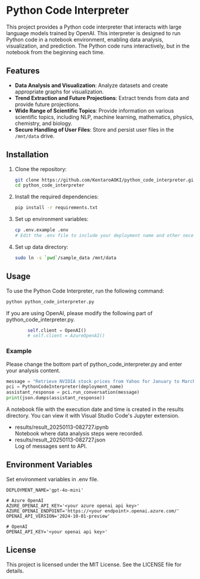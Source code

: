 # Python Code Interpreter

This project provides a Python code interpreter that interacts with large language models trained by OpenAI. This interpreter is designed to run Python code in a notebook environment, enabling data analysis, visualization, and prediction. The Python code runs interactively, but in the notebook from the beginning each time.

## Features

- **Data Analysis and Visualization**: Analyze datasets and create appropriate graphs for visualization.
- **Trend Extraction and Future Projections**: Extract trends from data and provide future projections.
- **Wide Range of Scientific Topics**: Provide information on various scientific topics, including NLP, machine learning, mathematics, physics, chemistry, and biology.
- **Secure Handling of User Files**: Store and persist user files in the `/mnt/data` drive.

## Installation

1. Clone the repository:
    ```bash
    git clone https://github.com/KentaroAOKI/python_code_interpreter.git
    cd python_code_interpreter
    ```

2. Install the required dependencies:
    ```bash
    pip install -r requirements.txt
    ```

3. Set up environment variables:
    ```bash
    cp .env.example .env
    # Edit the .env file to include your deployment name and other necessary configurations
    ```
4. Set up data directory:
    ```bash
    sudo ln -s `pwd`/sample_data /mnt/data
    ```

## Usage
To use the Python Code Interpreter, run the following command:
```bash
python python_code_interpreter.py
```
If you are using OpenAI, please modify the following part of python_code_interpreter.py.

```python
        self.client = OpenAI()
        # self.client = AzureOpenAI()
```

### Example
Please change the bottom part of python_code_interpreter.py and enter your analysis content.

```python
message = "Retrieve NVIDIA stock prices from Yahoo for January to March 2023 and predict prices from April 2023 onwards."
pci = PythonCodeInterpreter(deployment_name)
assistant_response = pci.run_conversation(message)
print(json.dumps(assistant_response))
```
A notebook file with the execution date and time is created in the results directory. You can view it with Visual Studio Code's Jupyter extension.

- results/result_20250113-082727.ipynb  
Notebook where data analysis steps were recorded.
- results/result_20250113-082727.json  
Log of messages sent to API.

## Environment Variables
Set environment variables in .env file.

```sh:.env
DEPLOYMENT_NAME='gpt-4o-mini'

# Azure OpenAI
AZURE_OPENAI_API_KEY='<your azure openai api key>'
AZURE_OPENAI_ENDPOINT='https://<your endpoint>.openai.azure.com/'
OPENAI_API_VERSION='2024-10-01-preview'

# OpenAI
OPENAI_API_KEY='<your openai api key>'
```


## License

This project is licensed under the MIT License. See the LICENSE file for details.
